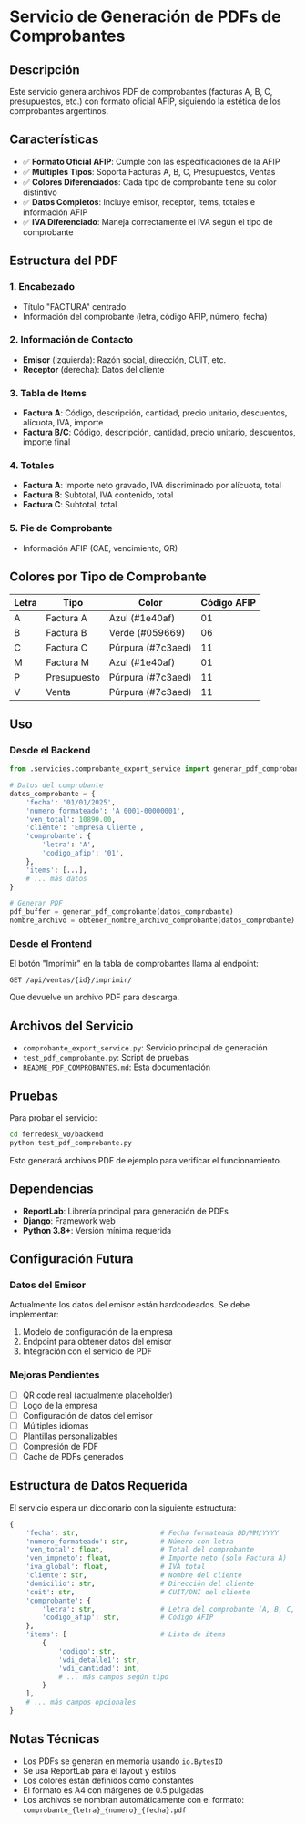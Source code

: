 # Servicio de Generación de PDFs de Comprobantes

## Descripción

Este servicio genera archivos PDF de comprobantes (facturas A, B, C, presupuestos, etc.) con formato oficial AFIP, siguiendo la estética de los comprobantes argentinos.

## Características

- ✅ **Formato Oficial AFIP**: Cumple con las especificaciones de la AFIP
- ✅ **Múltiples Tipos**: Soporta Facturas A, B, C, Presupuestos, Ventas
- ✅ **Colores Diferenciados**: Cada tipo de comprobante tiene su color distintivo
- ✅ **Datos Completos**: Incluye emisor, receptor, items, totales e información AFIP
- ✅ **IVA Diferenciado**: Maneja correctamente el IVA según el tipo de comprobante

## Estructura del PDF

### 1. Encabezado
- Título "FACTURA" centrado
- Información del comprobante (letra, código AFIP, número, fecha)

### 2. Información de Contacto
- **Emisor** (izquierda): Razón social, dirección, CUIT, etc.
- **Receptor** (derecha): Datos del cliente

### 3. Tabla de Items
- **Factura A**: Código, descripción, cantidad, precio unitario, descuentos, alícuota, IVA, importe
- **Factura B/C**: Código, descripción, cantidad, precio unitario, descuentos, importe final

### 4. Totales
- **Factura A**: Importe neto gravado, IVA discriminado por alícuota, total
- **Factura B**: Subtotal, IVA contenido, total
- **Factura C**: Subtotal, total

### 5. Pie de Comprobante
- Información AFIP (CAE, vencimiento, QR)

## Colores por Tipo de Comprobante

| Letra | Tipo | Color | Código AFIP |
|-------|------|-------|-------------|
| A | Factura A | Azul (#1e40af) | 01 |
| B | Factura B | Verde (#059669) | 06 |
| C | Factura C | Púrpura (#7c3aed) | 11 |
| M | Factura M | Azul (#1e40af) | 01 |
| P | Presupuesto | Púrpura (#7c3aed) | 11 |
| V | Venta | Púrpura (#7c3aed) | 11 |

## Uso

### Desde el Backend

```python
from .servicies.comprobante_export_service import generar_pdf_comprobante, obtener_nombre_archivo_comprobante

# Datos del comprobante
datos_comprobante = {
    'fecha': '01/01/2025',
    'numero_formateado': 'A 0001-00000001',
    'ven_total': 10890.00,
    'cliente': 'Empresa Cliente',
    'comprobante': {
        'letra': 'A',
        'codigo_afip': '01',
    },
    'items': [...],
    # ... más datos
}

# Generar PDF
pdf_buffer = generar_pdf_comprobante(datos_comprobante)
nombre_archivo = obtener_nombre_archivo_comprobante(datos_comprobante)
```

### Desde el Frontend

El botón "Imprimir" en la tabla de comprobantes llama al endpoint:

```
GET /api/ventas/{id}/imprimir/
```

Que devuelve un archivo PDF para descarga.

## Archivos del Servicio

- `comprobante_export_service.py`: Servicio principal de generación
- `test_pdf_comprobante.py`: Script de pruebas
- `README_PDF_COMPROBANTES.md`: Esta documentación

## Pruebas

Para probar el servicio:

```bash
cd ferredesk_v0/backend
python test_pdf_comprobante.py
```

Esto generará archivos PDF de ejemplo para verificar el funcionamiento.

## Dependencias

- **ReportLab**: Librería principal para generación de PDFs
- **Django**: Framework web
- **Python 3.8+**: Versión mínima requerida

## Configuración Futura

### Datos del Emisor
Actualmente los datos del emisor están hardcodeados. Se debe implementar:

1. Modelo de configuración de la empresa
2. Endpoint para obtener datos del emisor
3. Integración con el servicio de PDF

### Mejoras Pendientes

- [ ] QR code real (actualmente placeholder)
- [ ] Logo de la empresa
- [ ] Configuración de datos del emisor
- [ ] Múltiples idiomas
- [ ] Plantillas personalizables
- [ ] Compresión de PDF
- [ ] Cache de PDFs generados

## Estructura de Datos Requerida

El servicio espera un diccionario con la siguiente estructura:

```python
{
    'fecha': str,                    # Fecha formateada DD/MM/YYYY
    'numero_formateado': str,        # Número con letra
    'ven_total': float,              # Total del comprobante
    'ven_impneto': float,            # Importe neto (solo Factura A)
    'iva_global': float,             # IVA total
    'cliente': str,                  # Nombre del cliente
    'domicilio': str,                # Dirección del cliente
    'cuit': str,                     # CUIT/DNI del cliente
    'comprobante': {
        'letra': str,                # Letra del comprobante (A, B, C, etc.)
        'codigo_afip': str,          # Código AFIP
    },
    'items': [                       # Lista de items
        {
            'codigo': str,
            'vdi_detalle1': str,
            'vdi_cantidad': int,
            # ... más campos según tipo
        }
    ],
    # ... más campos opcionales
}
```

## Notas Técnicas

- Los PDFs se generan en memoria usando `io.BytesIO`
- Se usa ReportLab para el layout y estilos
- Los colores están definidos como constantes
- El formato es A4 con márgenes de 0.5 pulgadas
- Los archivos se nombran automáticamente con el formato: `comprobante_{letra}_{numero}_{fecha}.pdf` 